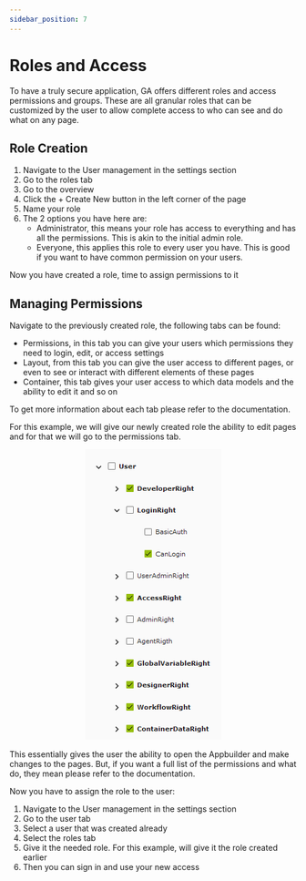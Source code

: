 ```yaml
---
sidebar_position: 7
---
```


# Roles and Access

To have a truly secure application, GA offers different roles and access permissions and groups. These are all granular roles that can be customized by the user to allow complete access to who can see and do what on any page.

## Role Creation

1. Navigate to the User management in the settings section
2. Go to the roles tab
3. Go to the overview
4. Click the + Create New button in the left corner of the page
5. Name your role
6. The 2 options you have here are:
   - Administrator, this means your role has access to everything and has all the permissions. This is akin to the initial admin role.
   - Everyone, this applies this role to every user you have. This is good if you want to have common permission on your users.

Now you have created a role, time to assign permissions to it

## Managing Permissions

Navigate to the previously created role, the following tabs can be found:

- Permissions, in this tab you can give your users which permissions they need to login, edit, or access settings
- Layout, from this tab you can give the user access to different pages, or even to see or interact with different elements of these pages
- Container, this tab gives your user access to which data models and the ability to edit it and so on

To get more information about each tab please refer to the documentation.

For this example, we will give our newly created role the ability to edit pages and for that we will go to the permissions tab.

<center>

![Roles image](../../static/media/roles.png)

</center>

This essentially gives the user the ability to open the Appbuilder and make changes to the pages. But, if you want a full list of the permissions and what do, they mean please refer to the documentation.

Now you have to assign the role to the user:

1. Navigate to the User management in the settings section
2. Go to the user tab
3. Select a user that was created already
4. Select the roles tab
5. Give it the needed role. For this example, will give it the role created earlier
6. Then you can sign in and use your new access
